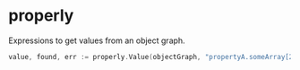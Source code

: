 # properly
Expressions to get values from an object graph.

```go
value, found, err := properly.Value(objectGraph, "propertyA.someArray[2].propertyB")
```
